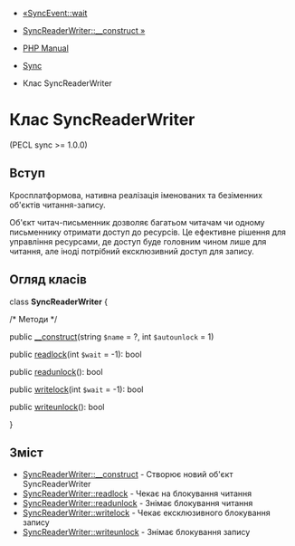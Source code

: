 - [«SyncEvent::wait](syncevent.wait.md)
- [SyncReaderWriter::\_\_construct »](syncreaderwriter.construct.md)

- [PHP Manual](index.md)
- [Sync](book.sync.md)
- Клас SyncReaderWriter

# Клас SyncReaderWriter

(PECL sync \>= 1.0.0)

## Вступ

Кросплатформова, нативна реалізація іменованих та безіменних
об'єктів читання-запису.

Об'єкт читач-письменник дозволяє багатьом читачам чи одному письменнику
отримати доступ до ресурсів. Це ефективне рішення для управління
ресурсами, де доступ буде головним чином лише для читання, але іноді
потрібний ексклюзивний доступ для запису.

## Огляд класів

class **SyncReaderWriter** {

/\* Методи \*/

public [\_\_construct](syncreaderwriter.construct.md)(string `$name` =
?, int `$autounlock` = 1)

public [readlock](syncreaderwriter.readlock.md)(int `$wait` = -1):
bool

public [readunlock](syncreaderwriter.readunlock.md)(): bool

public [writelock](syncreaderwriter.writelock.md)(int `$wait` = -1):
bool

public [writeunlock](syncreaderwriter.writeunlock.md)(): bool

}

## Зміст

- [SyncReaderWriter::\_\_construct](syncreaderwriter.construct.md) -
Створює новий об'єкт SyncReaderWriter
- [SyncReaderWriter::readlock](syncreaderwriter.readlock.md) -
Чекає на блокування читання
- [SyncReaderWriter::readunlock](syncreaderwriter.readunlock.md) -
Знімає блокування читання
- [SyncReaderWriter::writelock](syncreaderwriter.writelock.md) -
Чекає ексклюзивного блокування запису
- [SyncReaderWriter::writeunlock](syncreaderwriter.writeunlock.md) -
Знімає блокування запису
